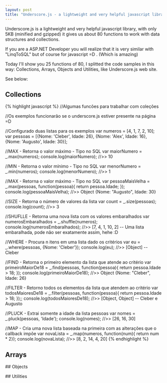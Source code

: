```yaml
---
layout: post
title: "Underscore.js - a lightweight and very helpful javascript library"
---
```


Underscore.js is a lightweight and very helpful javascript library, with only 5KB (minified and gzipped) it gives us about 80 functions to work with data structures and collections.

If you are a ASP.NET Developer you will realize that it is very similar with "LinqToSQL" but of course for javascript =D . (Which is amazing)

Today I'll show you 25 functions of 80, I splitted the code samples in this way: Collections, Arrays, Objects and Utilities, like Underscore.js web site.

See below:

## Collections

{% highlight javascript %}
//Algumas funcões para trabalhar com coleções
 
//Os exemplos funcionarão se o underscore.js estiver presente na página =D
 
//Configurado duas listas para os exemplos
var numeros = [4, 1, 7, 2, 10];
var pessoas = [{Nome: 'Cleber', Idade: 26}, {Nome: 'Alex', Idade: 16}, {Nome: 'Augusto', Idade: 30}];
 
//MAX - Retorna o valor máximo - Tipo no SQL
var maiorNumero = _.max(numeros);
console.log(maiorNumero);
//>> 10
 
//MIN - Retorna o valor mínimo - Tipo no SQL
var menorNumero = _.min(numeros);
console.log(menorNumero);
//>> 1
 
//MAX - Retorna o valor máximo - Tipo no SQL
var pessoaMaisVelha = _.max(pessoas, function(pessoa){ return pessoa.Idade; });
console.log(pessoaMaisVelha);
//>> Object {Nome: "Augusto", Idade: 30} 
 
//SIZE - Retorna o número de valores da lista
var count = _.size(pessoas);
console.log(count);
//>> 3
 
//SHUFLLE - Retorna uma nova lista com os valores embaralhados
var numerosEmbaralhados = _.shuffle(numeros);
console.log(numerosEmbaralhados);
//>> [7, 4, 1, 10, 2] -- Uma lista embaralhada, pode não ser exatamente assim, hehe :D
 
//WHERE - Procura n itens em uma lista dado os critérios
var eu = _.where(pessoas, {Nome: 'Cleber'});
console.log(eu);
//>> [Object] -- Cleber
 
//FIND - Retorna o primeiro elemento da lista que atende ao critério
var primeiroMaiorDe18 = _.find(pessoas, function(pessoa){ return pessoa.Idade > 18; });
console.log(primeiroMaiorDe18);
//>> Object {Nome: "Cleber", Idade: 26}
 
//FILTER - Retorno todos os elementos da lista que atendem ao critério
var todosMaioresDe18 = _.filter(pessoas, function(pessoa){ return pessoa.Idade > 18; });;
console.log(todosMaioresDe18);
//>> [Object, Object] -- Cleber e Augusto
 
//PLUCK - Extrai somente a idade da lista pessoas
var nomes = _.pluck(pessoas, 'Idade');
console.log(nomes);
//>> [26, 16, 30]
 
//MAP - Cria uma nova lista baseada na primeira com as alterações que o callback impõe
var novaLista = _.map(numeros, function(num){ return num * 2});
console.log(novaLista);
//>> [8, 2, 14, 4, 20]
{% endhighlight %}

<div><script type="text/javascript" src="https://gist.github.com/cleberdantas/6205479.js"></script></div>

## Arrays

<div><script type="text/javascript" src="https://gist.github.com/cleberdantas/6205595.js"></script></div>

## Objects

<div><script type="text/javascript" src="https://gist.github.com/cleberdantas/6205636.js"></script></div>

## Utilities

<div><script type="text/javascript" src="https://gist.github.com/cleberdantas/6205806.js"></script></div>
